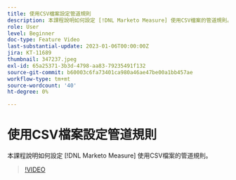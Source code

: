 ```yaml
---
title: 使用CSV檔案設定管道規則
description: 本課程說明如何設定 [!DNL Marketo Measure] 使用CSV檔案的管道規則。
role: User
level: Beginner
doc-type: Feature Video
last-substantial-update: 2023-01-06T00:00:00Z
jira: KT-11689
thumbnail: 347237.jpeg
exl-id: 65a25371-3b3d-4798-aa83-79235491f132
source-git-commit: b60003c6fa73401ca980a46ae47be00a1bb457ae
workflow-type: tm+mt
source-wordcount: '40'
ht-degree: 0%

---
```


# 使用CSV檔案設定管道規則

本課程說明如何設定 [!DNL Marketo Measure] 使用CSV檔案的管道規則。

>[!VIDEO](https://video.tv.adobe.com/v/347237/?quality=12&learn=on)
